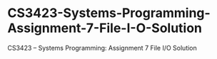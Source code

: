 # CS3423-Systems-Programming-Assignment-7-File-I-O-Solution
CS3423 – Systems Programming: Assignment 7 File I/O Solution
